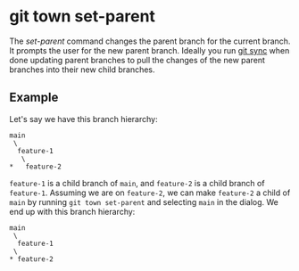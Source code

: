 # git town set-parent

The _set-parent_ command changes the parent branch for the current branch. It
prompts the user for the new parent branch. Ideally you run [git sync](sync.md)
when done updating parent branches to pull the changes of the new parent
branches into their new child branches.

## Example

Let's say we have this branch hierarchy:

```
main
 \
  feature-1
   \
*   feature-2
```

`feature-1` is a child branch of `main`, and `feature-2` is a child branch of
`feature-1`. Assuming we are on `feature-2`, we can make `feature-2` a child of
`main` by running `git town set-parent` and selecting `main` in the dialog. We
end up with this branch hierarchy:

```
main
 \
  feature-1
 \
* feature-2
```

